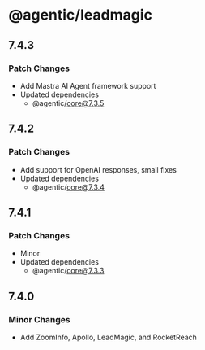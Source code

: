 # @agentic/leadmagic

## 7.4.3

### Patch Changes

- Add Mastra AI Agent framework support
- Updated dependencies
  - @agentic/core@7.3.5

## 7.4.2

### Patch Changes

- Add support for OpenAI responses, small fixes
- Updated dependencies
  - @agentic/core@7.3.4

## 7.4.1

### Patch Changes

- Minor
- Updated dependencies
  - @agentic/core@7.3.3

## 7.4.0

### Minor Changes

- Add ZoomInfo, Apollo, LeadMagic, and RocketReach
